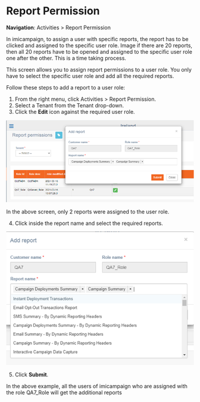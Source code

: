 # Report Permission

**Navigation**: Activities &gt; Report Permission

In imicampaign, to assign a user with specific reports, the report has to be clicked and assigned to the specific user role. Image if there are 20 reports, then all 20 reports have to be opened and assigned to the specific user role one after the other. This is a time taking process.

This screen allows you to assign report permissions to a user role. You only have to select the specific user role and add all the required reports.

Follow these steps to add a report to a user role:

1. From the right menu, click Activities &gt; Report Permission.
2. Select a Tenant from the Tenant drop-down.
3. Click the **Edit** icon against the required user role.

![](../.gitbook/assets/57.png)

In the above screen, only 2 reports were assigned to the user role.

 4. Click inside the report name and select the required reports.

![](../.gitbook/assets/58.png)

 5. Click **Submit**.

In the above example, all the users of imicampaign who are assigned with the role QA7\_Role will get the additional reports

